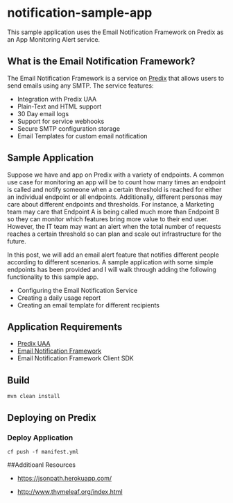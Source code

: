 # notification-sample-app
This sample application uses the Email Notification Framework on Predix as an App Monitoring Alert service.

## What is the Email Notification Framework?

The Email Notification Framework is a service on [Predix](https://www.predix.io) that allows users to send emails using any SMTP.  The service features: 

*	Integration with Predix UAA
*	Plain-Text and HTML support
*	30 Day email logs
*	Support for service webhooks
*	Secure SMTP configuration storage 
*	Email Templates for custom email notification

## Sample Application

Suppose we have and app on Predix with a variety of endpoints.  A common use case for monitoring an app will be to count how many times an endpoint is called and notify someone when a certain threshold is reached for either an individual endpoint or all endpoints.  Additionally, different personas may care about different endpoints and thresholds.  For instance, a Marketing team may care that Endpoint A is being called much more than Endpoint B so they can monitor which features bring more value to their end user.  However, the IT team may want an alert when the total number of requests reaches a certain threshold so can plan and scale out infrastructure for the future.  

In this post, we will add an email alert feature that notifies different people according to different scenarios.  A sample application with some simple endpoints has been provided and I will walk through adding the following functionality to this sample app.

* Configuring the Email Notification Service
* Creating a daily usage report
*	Creating an email template for different recipients

## Application Requirements

* [Predix UAA](https://www.predix.io/services/service.html?id=1172)
* [Email Notification Framework](https://www.predix.io/services/service.html?id=2284)
* Email Notification Framework Client SDK

## Build

```
mvn clean install
```

## Deploying on Predix


### Deploy Application

```
cf push -f manifest.yml
```

##Additioanl Resources

* https://jsonpath.herokuapp.com/ 

* http://www.thymeleaf.org/index.html